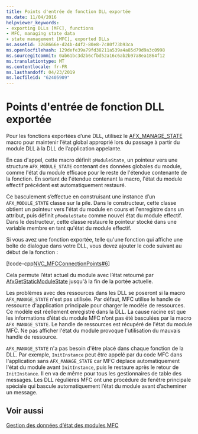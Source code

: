 ```yaml
---
title: Points d'entrée de fonction DLL exportée
ms.date: 11/04/2016
helpviewer_keywords:
- exporting DLLs [MFC], functions
- MFC, managing state data
- state management [MFC], exported DLLs
ms.assetid: 3268666e-d24b-44f2-80e8-7c80f73b93ca
ms.openlocfilehash: 129defe39a79fd38211a539a4a85d79d9a3c0998
ms.sourcegitcommit: 0ab61bc3d2b6cfbd52a16c6ab2b97a8ea1864f12
ms.translationtype: MT
ms.contentlocale: fr-FR
ms.lasthandoff: 04/23/2019
ms.locfileid: "62405909"
---
```

# <a name="exported-dll-function-entry-points"></a>Points d'entrée de fonction DLL exportée

Pour les fonctions exportées d’une DLL, utilisez le [AFX_MANAGE_STATE](reference/extension-dll-macros.md#afx_manage_state) macro pour maintenir l’état global approprié lors du passage à partir du module DLL à la DLL de l’application appelante.

En cas d'appel, cette macro définit `pModuleState`, un pointeur vers une structure `AFX_MODULE_STATE` contenant des données globales du module, comme l'état du module efficace pour le reste de l'étendue contenante de la fonction. En sortant de l'étendue contenant la macro, l'état du module effectif précédent est automatiquement restauré.

Ce basculement s’effectue en construisant une instance d’un `AFX_MODULE_STATE` classe sur la pile. Dans le constructeur, cette classe obtient un pointeur vers l'état du module en cours et l'enregistre dans un attribut, puis définit `pModuleState` comme nouvel état du module effectif. Dans le destructeur, cette classe restaure le pointeur stocké dans une variable membre en tant qu'état du module effectif.

Si vous avez une fonction exportée, telle qu'une fonction qui affiche une boîte de dialogue dans votre DLL, vous devez ajouter le code suivant au début de la fonction :

[!code-cpp[NVC_MFCConnectionPoints#6](../mfc/codesnippet/cpp/exported-dll-function-entry-points_1.cpp)]

Cela permute l’état actuel du module avec l’état retourné par [AfxGetStaticModuleState](reference/extension-dll-macros.md#afxgetstaticmodulestate) jusqu'à la fin de la portée actuelle.

Les problèmes avec des ressources dans les DLL se poseront si la macro `AFX_MANAGE_STATE` n'est pas utilisée. Par défaut, MFC utilise le handle de ressource d'application principale pour charger le modèle de ressources. Ce modèle est réellement enregistré dans la DLL. La cause racine est que les informations d’état du module MFC n’ont pas été basculées par la macro `AFX_MANAGE_STATE`. Le handle de ressources est récupéré de l'état du module MFC. Ne pas afficher l'état du module provoque l'utilisation du mauvais handle de ressource.

`AFX_MANAGE_STATE` n'a pas besoin d'être placé dans chaque fonction de la DLL. Par exemple, `InitInstance` peut être appelé par du code MFC dans l'application sans `AFX_MANAGE_STATE` car MFC déplace automatiquement l'état du module avant `InitInstance`, puis le restaure après le retour de `InitInstance`. Il en va de même pour tous les gestionnaires de table des messages. Les DLL régulières MFC ont une procédure de fenêtre principale spéciale qui bascule automatiquement l’état du module avant d’acheminer un message.

## <a name="see-also"></a>Voir aussi

[Gestion des données d’état des modules MFC](../mfc/managing-the-state-data-of-mfc-modules.md)
